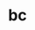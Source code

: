 ---
title: "bc"
layout: cache
categories: [package, develop]
meta: {"versions": ["1.07.1"], "compilers": ["gcc@=11.4.0"], "oss": ["ubuntu22.04"], "platforms": ["linux"], "targets": ["x86_64_v3"], "stacks": ["root", "tutorial"], "num_specs": 2, "num_specs_by_stack": {"tutorial": 2, "root": 2}}
spec_details: [{"hash": "5svphrwcvr3opm2lgkk5ersksbdglkyx", "compiler": "gcc@=11.4.0", "versions": ["1.07.1"], "os": "ubuntu22.04", "platform": "linux", "target": "x86_64_v3", "variants": ["build_system=autotools"], "stacks": ["tutorial", "root"], "size": "-", "tarball": "https://binaries.spack.io/develop/build_cache/linux-ubuntu22.04-x86_64_v3/gcc-11.4.0/bc-1.07.1/linux-ubuntu22.04-x86_64_v3-gcc-11.4.0-bc-1.07.1-5svphrwcvr3opm2lgkk5ersksbdglkyx.spack"}, {"hash": "5uh7dxhd2to7qlnle5lzk3xv5tqaevim", "compiler": "gcc@=11.4.0", "versions": ["1.07.1"], "os": "ubuntu22.04", "platform": "linux", "target": "x86_64_v3", "variants": ["build_system=autotools"], "stacks": ["tutorial", "root"], "size": "-", "tarball": "https://binaries.spack.io/develop/build_cache/linux-ubuntu22.04-x86_64_v3/gcc-11.4.0/bc-1.07.1/linux-ubuntu22.04-x86_64_v3-gcc-11.4.0-bc-1.07.1-5uh7dxhd2to7qlnle5lzk3xv5tqaevim.spack"}]
---